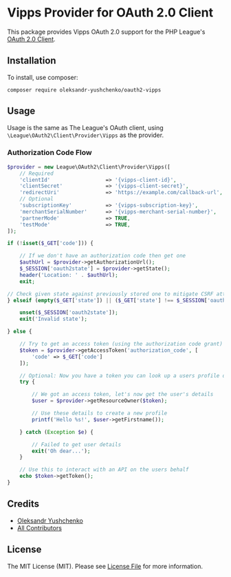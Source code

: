 # Vipps Provider for OAuth 2.0 Client
This package provides Vipps OAuth 2.0 support for the PHP League's [OAuth 2.0 Client](https://github.com/thephpleague/oauth2-client).

## Installation

To install, use composer:

```
composer require oleksandr-yushchenko/oauth2-vipps
```

## Usage

Usage is the same as The League's OAuth client, using `\League\OAuth2\Client\Provider\Vipps` as the provider.

### Authorization Code Flow

```php
$provider = new League\OAuth2\Client\Provider\Vipps([
    // Required
    'clientId'                  => '{vipps-client-id}',
    'clientSecret'              => '{vipps-client-secret}',
    'redirectUri'               => 'https://example.com/callback-url',
    // Optional
    'subscriptionKey'           => '{vipps-subscription-key}',
    'merchantSerialNumber'      => '{vipps-merchant-serial-number}',
    'partnerMode'               => TRUE,
    'testMode'                  => TRUE,
]);

if (!isset($_GET['code'])) {

    // If we don't have an authorization code then get one
    $authUrl = $provider->getAuthorizationUrl();
    $_SESSION['oauth2state'] = $provider->getState();
    header('Location: ' . $authUrl);
    exit;

// Check given state against previously stored one to mitigate CSRF attack
} elseif (empty($_GET['state']) || ($_GET['state'] !== $_SESSION['oauth2state'])) {

    unset($_SESSION['oauth2state']);
    exit('Invalid state');

} else {

    // Try to get an access token (using the authorization code grant)
    $token = $provider->getAccessToken('authorization_code', [
        'code' => $_GET['code']
    ]);

    // Optional: Now you have a token you can look up a users profile data
    try {

        // We got an access token, let's now get the user's details
        $user = $provider->getResourceOwner($token);

        // Use these details to create a new profile
        printf('Hello %s!', $user->getFirstname());

    } catch (Exception $e) {

        // Failed to get user details
        exit('Oh dear...');
    }

    // Use this to interact with an API on the users behalf
    echo $token->getToken();
}
```

## Credits

- [Oleksandr Yushchenko](https://github.com/Oleksandr-Yushchenko)
- [All Contributors](https://github.com/Oleksandr-Yushchenko/oauth2-vipps/contributors)

## License

The MIT License (MIT). Please see [License File](https://github.com/Oleksandr-Yushchenko/oauth2-vipps/blob/master/LICENSE) for more information.
